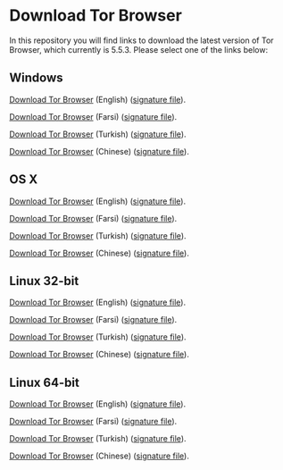 # Download Tor Browser

In this repository you will find links to download the latest version of
Tor Browser, which currently is 5.5.3. Please select one of the links below:

## Windows
[Download Tor Browser](https://github.com/TheTorProject/gettorbrowser/releases/download/v5.5.3/torbrowser-install-5.5.3_en-US.exe) (English) ([signature file](https://github.com/TheTorProject/gettorbrowser/releases/download/v5.5.3/torbrowser-install-5.5.3_en-US.exe.asc)).

[Download Tor Browser](https://github.com/TheTorProject/gettorbrowser/releases/download/v5.5.3/torbrowser-install-5.5.3_fa.exe) (Farsi) ([signature file](https://github.com/TheTorProject/gettorbrowser/releases/download/v5.5.3/torbrowser-install-5.5.3_fa.exe.asc)).

[Download Tor Browser](https://github.com/TheTorProject/gettorbrowser/releases/download/v5.5.3/torbrowser-install-5.5.3_tr.exe) (Turkish) ([signature file](https://github.com/TheTorProject/gettorbrowser/releases/download/v5.5.3/torbrowser-install-5.5.3_tr.exe.asc)).

[Download Tor Browser](https://github.com/TheTorProject/gettorbrowser/releases/download/v5.5.3/torbrowser-install-5.5.3_zh-CN.exe) (Chinese) ([signature file](https://github.com/TheTorProject/gettorbrowser/releases/download/v5.5.3/torbrowser-install-5.5.3_zh-CN.exe.asc)).

## OS X
[Download Tor Browser](https://github.com/TheTorProject/gettorbrowser/releases/download/v5.5.3/TorBrowser-5.5.3-osx64_en-US.dmg) (English) ([signature file](https://github.com/TheTorProject/gettorbrowser/releases/download/v5.5.3/TorBrowser-5.5.3-osx64_en-US.dmg.asc)).

[Download Tor Browser](https://github.com/TheTorProject/gettorbrowser/releases/download/v5.5.3/TorBrowser-5.5.3-osx64_fa.dmg) (Farsi) ([signature file](https://github.com/TheTorProject/gettorbrowser/releases/download/v5.5.3/TorBrowser-5.5.3-osx64_fa.dmg.asc)).

[Download Tor Browser](https://github.com/TheTorProject/gettorbrowser/releases/download/v5.5.3/TorBrowser-5.5.3-osx64_tr.dmg) (Turkish) ([signature file](https://github.com/TheTorProject/gettorbrowser/releases/download/v5.5.3/TorBrowser-5.5.3-osx64_tr.dmg.asc)).

[Download Tor Browser](https://github.com/TheTorProject/gettorbrowser/releases/download/v5.5.3/TorBrowser-5.5.3-osx64_zh-CN.dmg) (Chinese) ([signature file](https://github.com/TheTorProject/gettorbrowser/releases/download/v5.5.3/TorBrowser-5.5.3-osx64_zh-CN.dmg.asc)).

## Linux 32-bit
[Download Tor Browser](https://github.com/TheTorProject/gettorbrowser/releases/download/v5.5.3/tor-browser-linux32-5.5.3_en-US.tar.xz) (English) ([signature file](https://github.com/TheTorProject/gettorbrowser/releases/download/v5.5.3/tor-browser-linux32-5.5.3_en-US.tar.xz.asc)).

[Download Tor Browser](https://github.com/TheTorProject/gettorbrowser/releases/download/v5.5.3/tor-browser-linux32-5.5.3_fa.tar.xz) (Farsi) ([signature file](https://github.com/TheTorProject/gettorbrowser/releases/download/v5.5.3/tor-browser-linux32-5.5.3_fa.tar.xz.asc)).

[Download Tor Browser](https://github.com/TheTorProject/gettorbrowser/releases/download/v5.5.3/tor-browser-linux32-5.5.3_tr.tar.xz) (Turkish) ([signature file](https://github.com/TheTorProject/gettorbrowser/releases/download/v5.5.3/tor-browser-linux32-5.5.3_tr.tar.xz.asc)).

[Download Tor Browser](https://github.com/TheTorProject/gettorbrowser/releases/download/v5.5.3/tor-browser-linux32-5.5.3_zh-CN.tar.xz) (Chinese) ([signature file](https://github.com/TheTorProject/gettorbrowser/releases/download/v5.5.3/tor-browser-linux32-5.5.3_zh-CN.tar.xz.asc)).

## Linux 64-bit
[Download Tor Browser](
https://github.com/TheTorProject/gettorbrowser/releases/download/v5.5.3/tor-browser-linux64-5.5.3_en-US.tar.xz) (English) ([signature file](https://github.com/TheTorProject/gettorbrowser/releases/download/v5.5.3/tor-browser-linux64-5.5.3_en-US.tar.xz.asc)).

[Download Tor Browser](
https://github.com/TheTorProject/gettorbrowser/releases/download/v5.5.3/tor-browser-linux64-5.5.3_fa.tar.xz) (Farsi) ([signature file](https://github.com/TheTorProject/gettorbrowser/releases/download/v5.5.3/tor-browser-linux64-5.5.3_fa.tar.xz.asc)).

[Download Tor Browser](
https://github.com/TheTorProject/gettorbrowser/releases/download/v5.5.3/tor-browser-linux64-5.5.3_tr.tar.xz) (Turkish) ([signature file](https://github.com/TheTorProject/gettorbrowser/releases/download/v5.5.3/tor-browser-linux64-5.5.3_tr.tar.xz.asc)).

[Download Tor Browser](
https://github.com/TheTorProject/gettorbrowser/releases/download/v5.5.3/tor-browser-linux64-5.5.3_zh-CN.tar.xz) (Chinese) ([signature file](https://github.com/TheTorProject/gettorbrowser/releases/download/v5.5.3/tor-browser-linux64-5.5.3_zh-CN.tar.xz.asc)).


